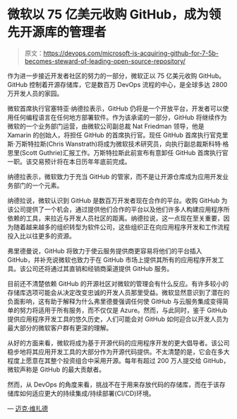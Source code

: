 # 微软以 75 亿美元收购 GitHub，成为领先开源库的管理者

> 原文：<https://devops.com/microsoft-is-acquiring-github-for-7-5b-becomes-steward-of-leading-open-source-repository/>

作为进一步接近开发者社区的努力的一部分，微软正以 75 亿美元收购 GitHub。GitHub 控制着开源存储库，它是数百万 DevOps 流程的中心，是全球多达 2800 万开发人员的家园。

微软首席执行官塞特亚·纳德拉表示，GitHub 仍将是一个开放平台，开发者可以使用任何编程语言在任何地方部署软件。作为该承诺的一部分，GitHub 将继续作为微软的一个业务部门运营，由微软公司副总裁 Nat Friedman 领导，他是 Xamarin 的创始人，将担任 GitHub 的首席执行官。现任 GitHub 首席执行官克里斯·万斯特拉斯(Chris Wanstrath)将成为微软技术研究员，向执行副总裁斯科特·格思里(Scott Guthrie)汇报工作。万斯特拉斯此前宣布有意卸任 GitHub 首席执行官一职。该交易预计将在本日历年年底前完成。

纳德拉表示，微软致力于充当 GitHub 的管家，而不是让开源仓库成为应用开发业务部门的一个元素。

纳德拉说，微软认识到 GitHub 是数百万开发者现在合作的平台。收购 GitHub 为该公司提供了一个机会，通过提供他们合作的平台以及他们许多人构建应用程序所依赖的工具，来拉近与开发人员社区的距离。纳德拉说，这一点现在至关重要，因为随着越来越多的组织转型为软件公司，这些组织正在向应用程序开发和工作流程投入比以往更多的资源。

弗里德曼说，GitHub 将致力于使云服务提供商更容易将他们的平台插入 GitHub，并补充说微软也致力于在 GitHub 市场上提供其所有的应用程序开发工具。该公司还将通过其直销和经销商渠道提供 GitHub 服务。

目前还不清楚依赖 GitHub 的开源社区对微软的管理会有什么反应。有许多较小的存储库选项可能会从决定改变忠诚的开发人员那里受益。微软显然意识到了潜在的负面影响，这有助于解释为什么弗里德曼强调任何使 GitHub 与云服务集成变得简单的努力将适用于所有服务，而不仅仅是 Azure。然而，与此同时，鉴于 GitHub 提供应用程序开发工具的悠久历史，人们可能会对 GitHub 如何迎合以开发人员为最大部分的微软客户群有更深的理解。

从好的方面来看，微软将成为基于开源代码的应用程序开发的更大倡导者。该公司稳步地将其应用开发工具的大部分作为开源代码提供。不太清楚的是，它会在多大程度上愿意在其整个投资组合中采用开源。每年有超过 200 万人提交给 GitHub，微软声称是 GitHub 的最大贡献者。

然而，从 DevOps 的角度来看，挑战不在于用来存放代码的存储库，而在于该存储库如何适应更大的持续集成/持续部署(CI/CD)环境。

— [迈克·维扎德](https://devops.com/author/mike-vizard/)